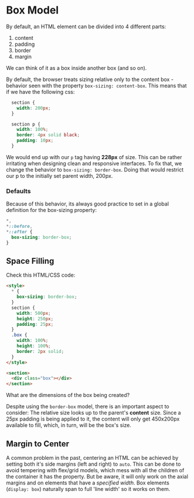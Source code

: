 # Box Model

By default, an HTML element can be divided into 4 different parts:

1. content
2. padding
3. border
4. margin

We can think of it as a box inside another box (and so on).

By default, the browser treats sizing relative only to the content box - behavior seen with the property `box-sizing: content-box`. This means that if we have the following css:

```css
  section {
    width: 200px;
  }

  section p {
    width: 100%;
    border: 4px solid black;
    padding: 10px;
  }
```

We would end up with our `p` tag having **228px** of size. This can be rather irritating when designing clean and responsive interfaces. To fix that, we change the behavior to `box-sizing: border-box`. Doing that would restrict our p to the initially set parent width, 200px.

### Defaults

Because of this behavior, its always good practice to set in a global definition for the box-sizing property:

```css
*,
*::before,
*::after {
  box-sizing: border-box;
}
```

## Space Filling

Check this HTML/CSS code:

```html
<style>
  * {
    box-sizing: border-box;
  }
  section {
    width: 500px;
    height: 250px;
    padding: 25px;
  }
  .box {
    width: 100%;
    height: 100%;
    border: 2px solid;
  }
</style>

<section>
  <div class="box"></div>
</section>
```

What are the dimensions of the box being created?

Despite using the `border-box` model, there is an important aspect to consider: The relative size looks up to the parent's **content** size. Since a 25px padding is being applied to it, the content will only get 450x200px available to fill, which, in turn, will be the box's size.


## Margin to Center

A common problem in the past, centering an HTML can be achieved by setting both it's side margins (left and right) to `auto`. This can be done to avoid tempering with flex/grid models, which mess with all the children of the container it has the property. But be aware, it will only work on the axial margins and on elements that have a *specified width*. Box elements (`display: box`) naturally span to full 'line width' so it works on them.
